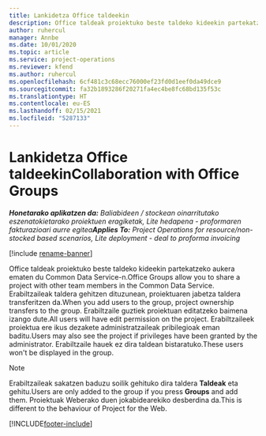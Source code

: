 ```yaml
---
title: Lankidetza Office taldeekin
description: Office taldeak proiektuko beste taldeko kideekin partekatzeko aukera ematen du Common Data Service-n.
author: ruhercul
manager: Annbe
ms.date: 10/01/2020
ms.topic: article
ms.service: project-operations
ms.reviewer: kfend
ms.author: ruhercul
ms.openlocfilehash: 6cf481c3c68ecc76000ef23fd0d1eef0da49dce9
ms.sourcegitcommit: fa32b1893286f20271fa4ec4be8fc68bd135f53c
ms.translationtype: HT
ms.contentlocale: eu-ES
ms.lasthandoff: 02/15/2021
ms.locfileid: "5287133"
---
```

# <a name="collaboration-with-office-groups"></a><span data-ttu-id="e9947-103">Lankidetza Office taldeekin</span><span class="sxs-lookup"><span data-stu-id="e9947-103">Collaboration with Office Groups</span></span>

<span data-ttu-id="e9947-104">_**Honetarako aplikatzen da:** Baliabideen / stockean oinarritutako eszenatokietarako proiektuen eragiketak, Lite hedapena - proformaren fakturazioari aurre egitea_</span><span class="sxs-lookup"><span data-stu-id="e9947-104">_**Applies To:** Project Operations for resource/non-stocked based scenarios, Lite deployment - deal to proforma invoicing_</span></span>

[!include [rename-banner](~/includes/cc-data-platform-banner.md)]

<span data-ttu-id="e9947-105">Office taldeak proiektuko beste taldeko kideekin partekatzeko aukera ematen du Common Data Service-n.</span><span class="sxs-lookup"><span data-stu-id="e9947-105">Office Groups allow you to share a project with other team members in the Common Data Service.</span></span> <span data-ttu-id="e9947-106">Erabiltzaileak taldera gehitzen dituzunean, proiektuaren jabetza taldera transferitzen da.</span><span class="sxs-lookup"><span data-stu-id="e9947-106">When you add users to the group, project ownership transfers to the group.</span></span> <span data-ttu-id="e9947-107">Erabiltzaile guztiek proiektuan editatzeko baimena izango dute.</span><span class="sxs-lookup"><span data-stu-id="e9947-107">All users will have edit permission on the project.</span></span> <span data-ttu-id="e9947-108">Erabiltzaileek proiektua ere ikus dezakete administratzaileak pribilegioak eman baditu.</span><span class="sxs-lookup"><span data-stu-id="e9947-108">Users may also see the project if privileges have been granted by the administrator.</span></span> <span data-ttu-id="e9947-109">Erabiltzaile hauek ez dira taldean bistaratuko.</span><span class="sxs-lookup"><span data-stu-id="e9947-109">These users won't be displayed in the group.</span></span>

> [!NOTE] 
> <span data-ttu-id="e9947-110">Erabiltzaileak sakatzen baduzu soilik gehituko dira taldera **Taldeak** eta gehitu.</span><span class="sxs-lookup"><span data-stu-id="e9947-110">Users are only added to the group if you press **Groups** and add them.</span></span> <span data-ttu-id="e9947-111">Proiektuak Weberako duen jokabidearekiko desberdina da.</span><span class="sxs-lookup"><span data-stu-id="e9947-111">This is different to the behaviour of Project for the Web.</span></span> 



[!INCLUDE[footer-include](../includes/footer-banner.md)]